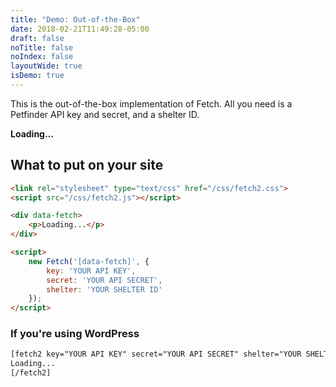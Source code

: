 ```yaml
---
title: "Demo: Out-of-the-Box"
date: 2018-02-21T11:49:28-05:00
draft: false
noTitle: false
noIndex: false
layoutWide: true
isDemo: true
---
```


This is the out-of-the-box implementation of Fetch. All you need is a Petfinder API key and secret, and a shelter ID.

<div data-fetch>
	<p class="loading"><strong>Loading...</strong></p>
</div>

<script>
	var fetchOptions = {
		filterButtonClass: 'btn'
	};
</script>

## What to put on your site

```html
<link rel="stylesheet" type="text/css" href="/css/fetch2.css">
<script src="/css/fetch2.js"></script>

<div data-fetch>
    <p>Loading...</p>
</div>

<script>
	new Fetch('[data-fetch]', {
		key: 'YOUR API KEY',
		secret: 'YOUR API SECRET',
		shelter: 'YOUR SHELTER ID'
	});
</script>
```

### If you're using WordPress

```html
[fetch2 key="YOUR API KEY" secret="YOUR API SECRET" shelter="YOUR SHELTER ID"]
Loading...
[/fetch2]
```
